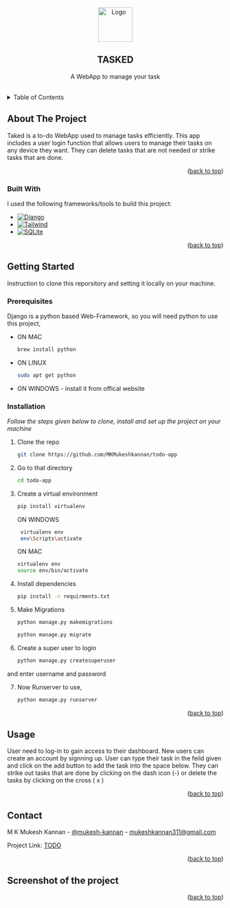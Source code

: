 <!-- Improved compatibility of back to top link: See: https://github.com/othneildrew/Best-README-Template/pull/73 -->
<a name="readme-top"></a>

<!-- PROJECT LOGO -->
<br />
<div align="center">
  <a href="https://github.com/MKMukeshkannan/todo-app">
    <img src="  " alt="Logo" width="80" height="80">
  </a>

  <h2 align="center">TASKED</h2>
  <p align="center">
    A WebApp to manage your task
  </p>
    <br />
</div>



<!-- TABLE OF CONTENTS -->
<details>
  <summary>Table of Contents</summary>
  <ol>
    <li>
      <a href="#about-the-project">About The Project</a>
      <ul>
        <li><a href="#built-with">Built With</a></li>
      </ul>
    </li>
    <li>
      <a href="#getting-started">Getting Started</a>
      <ul>
        <li><a href="#prerequisites">Prerequisites</a></li>
        <li><a href="#installation">Installation</a></li>
      </ul>
    </li>
    <li><a href="#usage">Usage</a></li>
    <li><a href="#contact">Contact</a></li>
  </ol>
</details>



<!-- ABOUT THE PROJECT -->
## About The Project
Taked is a to-do WebApp used to manage tasks efficiently. This app includes a user login function that allows users to manage their tasks on any device they want. They can delete tasks that are not needed or strike tasks that are done. 

<p align="right">(<a href="#readme-top">back to top</a>)</p>



### Built With
I used the following frameworks/tools to build this project:

* [![Django][Django]][Django-url]
* [![Tailwind][Tailwindcss]][Tailwindcss-url]
* [![SQLite][SQLite]][SQLite-url]


<p align="right">(<a href="#readme-top">back to top</a>)</p>



<!-- GETTING STARTED -->
## Getting Started
Instruction to clone this reporsitory and setting it locally on your machine.

### Prerequisites

Django is a python based Web-Framework, so you will need python to use this project, 
* ON MAC
  ```sh
  brew install python
  ```
* ON LINUX
   ```sh
   sudo apt get python
   ````
* ON WINDOWS - install it from offical website

### Installation

_Follow the steps given below to clone, install and set up the project on your machine_

1. Clone the repo
   ```sh
   git clone https://github.com/MKMukeshkannan/todo-app
   ```
2. Go to that directory 
   ```sh
   cd todo-app
   ```
3. Create a virtual environment
   ```sh
   pip install virtualenv
   ```
     ON WINDOWS
    ```sh
     virtualenv env
     env\Scripts\activate
     ```
     ON MAC
     ```sh
     virtualenv env
     source env/bin/activate
     ```
4. Install dependencies
   ```sh
   pip install -r requirments.txt
   ```
5. Make Migrations  
   ```sh
   python manage.py makemigrations
   ```
   ```sh
   python manage.py migrate
   ```
 6. Create a super user to login
    ```sh
    python manage.py createsuperuser 
    ```
  and enter username and password
  
 7. Now Runserver to use,
    ```sh
    python manage.py runserver
    ```
  
<p align="right">(<a href="#readme-top">back to top</a>)</p>



<!-- USAGE EXAMPLES -->
## Usage

User need to log-in to gain access to their dashboard. New users can create an account by signning up.
User can type their task in the feild given and click on the add button to add the task into the space below.
They can strike out tasks that are done by clicking on the dash icon (-)
or delete the tasks by clicking on the cross ( x )

<p align="right">(<a href="#readme-top">back to top</a>)</p>


<!-- CONTACT -->
## Contact

M K Mukesh Kannan - [@mukesh-kannan](https://www.linkedin.com/in/mukesh-kannan-mk/) - mukeshkannan311@gmail.com

Project Link: [TODO](https://github.com/MKMukeshkannan/todo-app)

<p align="right">(<a href="#readme-top">back to top</a>)</p>


<!-- CONTACT -->
## Screenshot of the project


<p align="right">(<a href="#readme-top">back to top</a>)</p>


[Django]: https://img.shields.io/badge/Django-20232A?style=for-the-badge&logo=Django&logoColor=#092E20
[Django-url]: https://www.djangoproject.com/
[Tailwindcss]: https://img.shields.io/badge/Tailwind-35495E?style=for-the-badge&logo=tailwindcss&logoColor=#06B6D4
[Tailwindcss-url]: https://tailwindcss.com/
[SQLite]: https://img.shields.io/badge/SQLite-E4637C?style=for-the-badge&logo=SQLite&logoColor=#003B57
[SQLite-url]: https://sqlite.org/index.html
